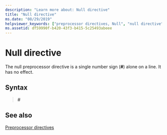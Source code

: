 ```yaml
---
description: "Learn more about: Null directive"
title: "Null directive"
ms.date: "08/29/2019"
helpviewer_keywords: ["preprocessor directives, Null", "null directive", "preprocessor directives", "preprocessor, directives"]
ms.assetid: df59990f-b420-43f3-b415-5c25493abeee
---
```

# Null directive

The null preprocessor directive is a single number sign (**#**) alone on a line. It has no effect.

## Syntax

> **#**

## See also

[Preprocessor directives](../preprocessor/preprocessor-directives.md)
